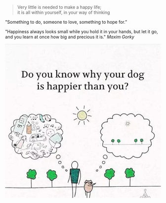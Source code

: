 ---
---

> Very little is needed to make a happy life;  
> it is all within yourself, in your way of thinking  

"Something to do, someone to love, something to hope for.”

"Happiness always looks small while you hold it in your hands, but let it go, and you learn at once how big and precious it is." _Maxim Gorky_

![](/assets/static/img/happier-dog.jpeg)
